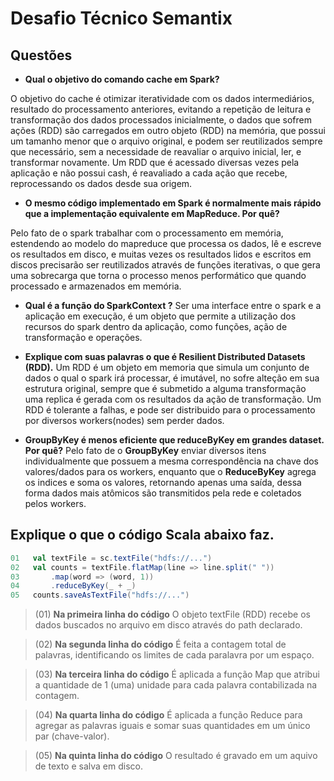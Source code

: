 # Desafio Técnico Semantix

## Questões

- **Qual o objetivo do comando cache em Spark?**

O objetivo do cache é otimizar iteratividade com os dados intermediários, resultado do processamento anteriores, evitando a repetição de leitura e transformação dos dados processados inicialmente, o dados que sofrem ações (RDD) são carregados em outro objeto (RDD) na memória, que possui um tamanho menor que o arquivo original, e podem ser reutilizados sempre que necessário, sem a necessidade de reavaliar o arquivo inicial, ler, e transformar novamente.
Um RDD que é acessado diversas vezes pela aplicação e não possui cash, é reavaliado a cada ação que recebe, reprocessando os dados desde sua origem.

- **O mesmo código implementado em Spark é normalmente mais rápido que a implementação equivalente em MapReduce. Por quê?**

Pelo fato de o spark trabalhar com o processamento em memória, estendendo ao modelo do mapreduce que processa os dados, lê e escreve os resultados em disco, e muitas vezes os resultados lidos e escritos em discos precisarão ser reutilizados através de funções iterativas, o que gera uma sobrecarga que torna o processo menos performático que quando processado e armazenados em memória.

- **Qual é a função do SparkContext ?**
Ser uma interface entre o spark e a aplicação em execução, é um objeto que permite a utilização dos recursos do spark dentro da aplicação, como funções, ação de transformação e operações.

- **Explique com suas palavras o que é Resilient Distributed Datasets (RDD).**
Um RDD é um objeto em memoria que simula um conjunto de dados o qual o spark irá processar, é imutável, no sofre alteção em sua estrutura original, sempre que é submetido a alguma transformação uma replica é gerada com os resultados da ação de transformação.
Um RDD é tolerante a falhas, e pode ser distribuido para o processamento por diversos workers(nodes) sem perder dados.

- **GroupByKey é menos eficiente que reduceByKey em grandes dataset. Por quê?**
Pelo fato de o **GroupByKey** enviar diversos itens individualmente que possuem a mesma correspondência na chave dos valores/dados para os workers, enquanto que o **ReduceByKey** agrega os indices e soma os valores, retornando apenas uma saída, dessa forma dados mais atômicos são transmitidos pela rede e coletados pelos workers.

## Explique o que o código Scala abaixo faz.


~~~Scala
01   val textFile = sc.textFile("hdfs://...")
02   val counts = textFile.flatMap(line => line.split(" "))
03       .map(word => (word, 1))
04       .reduceByKey(_ + _)
05   counts.saveAsTextFile("hdfs://...")
~~~

> (01) **Na primeira linha do código**
> O objeto textFile (RDD) recebe os dados buscados no arquivo em disco através do path declarado.

> (02) **Na segunda linha do código**
> É feita a contagem total de palavras, identificando os limites de cada paralavra por um espaço.

> (03) **Na terceira linha do código**
> É aplicada a função Map que atribui a quantidade de 1 (uma) unidade para cada palavra contabilizada na contagem.

> (04) **Na quarta linha do código**
> É aplicada a função Reduce para agregar as palavras iguais e somar suas quantidades em um único par (chave-valor).

> (05) **Na quinta linha do código**
> O resultado é gravado em um aquivo de texto e salva em disco.

